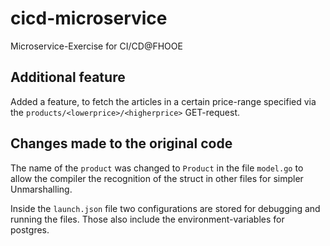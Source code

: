 # cicd-microservice
Microservice-Exercise for CI/CD@FHOOE

## Additional feature
Added a feature, to fetch the articles in a certain price-range specified via the `products/<lowerprice>/<higherprice>` GET-request.

## Changes made to the original code

The name of the `product` was changed to `Product` in the file `model.go` to allow the compiler the recognition of the struct in other files for simpler Unmarshalling.

Inside the `launch.json` file two configurations are stored for debugging and running the files. Those also include the environment-variables for postgres.